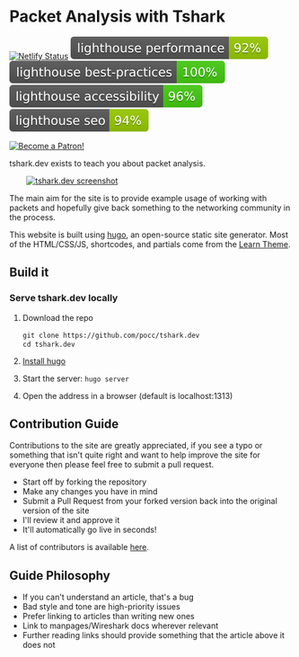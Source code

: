 # Packet Analysis with Tshark

[![Netlify Status](https://api.netlify.com/api/v1/badges/a4908e43-12a2-4a57-926d-43b639fed0a4/deploy-status)](https://app.netlify.com/sites/pedantic-lumiere-bf6286/deploys)
<img src="/.github/lighthouse/lighthouse_performance.svg" alt="Lighthouse Performance Badge">
<img src="/.github/lighthouse/lighthouse_best-practices.svg" alt="Lighthouse Best Practices Badge">
<img src="/.github/lighthouse/lighthouse_accessibility.svg" alt="Lighthouse Accessibility Badge">
<img src="/.github/lighthouse/lighthouse_seo.svg" alt="Lighthouse SEO Badge">

<a href="https://www.patreon.com/bePatron?u=23107486"><img src="https://c5.patreon.com/external/logo/become_a_patron_button.png" alt="Become a Patron!" width="20%"></a>

tshark.dev exists to teach you about packet analysis.

<a href="https://tshark.dev"><img src="https://dl.dropboxusercontent.com/s/nrz5y62f4d70p00/tshark_logo.cmp.png" alt="tshark.dev screenshot" style="margin-left: 6%;margin-right: 6%;"/></a>

The main aim for the site is to provide example usage of
working with packets and hopefully give back something
to the networking community in the process.

This website is built using [hugo](https://gohugo.io/), an open-source static
site generator. Most of the HTML/CSS/JS, shortcodes, and partials come from the [Learn Theme](https://learn.netlify.com/en/).

## Build it

### Serve tshark.dev locally

1. Download the repo

   ```
   git clone https://github.com/pocc/tshark.dev
   cd tshark.dev
   ```

2. [Install hugo](https://gohugo.io/getting-started/installing/)

3. Start the server: `hugo server`

4. Open the address in a browser (default is localhost:1313)

## Contribution Guide

Contributions to the site are greatly appreciated, if you see a typo or
something that isn't quite right and want to help improve the site for everyone
then please feel free to submit a pull request.

- Start off by forking the repository
- Make any changes you have in mind
- Submit a Pull Request from your forked version back into the original version
  of the site
- I'll review it and approve it
- It'll automatically go live in seconds!

A list of contributors is available [here](https://github.com/pocc/tshark.dev/graphs/contributors).

## Guide Philosophy

- If you can't understand an article, that's a bug
- Bad style and tone are high-priority issues
- Prefer linking to articles than writing new ones
- Link to manpages/Wireshark docs wherever relevant
- Further reading links should provide something that the article above it does not

